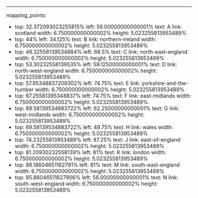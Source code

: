 ---
mapping_points:
 - top: 32.372093023255815%
   left: 56.00000000000001%
   text: A
   link: scotland
   width: 6.750000000000002%
   height: 5.023255813953489%
 - top: 44%
   left: 34.125%
   text: B
   link: northern-ireland
   width: 6.750000000000002%
   height: 5.023255813953489%
 - top: 46.32558139534884%
   left: 68.5%
   text: C
   link: north-east-england
   width: 6.750000000000002%
   height: 5.023255813953489%
 - top: 53.30232558139535%
   left: 59.12500000000001%
   text: D
   link: north-west-england
   width: 6.750000000000002%
   height: 5.023255813953489%
 - top: 57.95348837209302%
   left: 74.75%
   text: E
   link: yorkshire-and-the-humber
   width: 6.750000000000002%
   height: 5.023255813953489%
 - top: 67.25581395348837%
   left: 74.75%
   text: F
   link: east-midlands
   width: 6.750000000000002%
   height: 5.023255813953489%
 - top: 69.58139534883722%
   left: 62.25000000000001%
   text: G
   link: west-midlands
   width: 6.750000000000002%
   height: 5.023255813953489%
 - top: 69.58139534883722%
   left: 49.75%
   text: H
   link: wales
   width: 6.750000000000002%
   height: 5.023255813953489%
 - top: 74.23255813953489%
   left: 87.25%
   text: J
   link: east-of-england
   width: 6.750000000000002%
   height: 5.023255813953489%
 - top: 81.20930232558139%
   left: 81%
   text: K
   link: london
   width: 6.750000000000002%
   height: 5.023255813953489%
 - top: 88.18604651162791%
   left: 81%
   text: M
   link: south-east-england
   width: 6.750000000000002%
   height: 5.023255813953489%
 - top: 85.86046511627906%
   left: 56.00000000000001%
   text: N
   link: south-west-england
   width: 6.750000000000002%
   height: 5.023255813953489%

